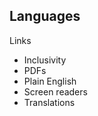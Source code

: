 ---
---
## Languages

Links

- Inclusivity
- PDFs
- Plain English
- Screen readers
- Translations


